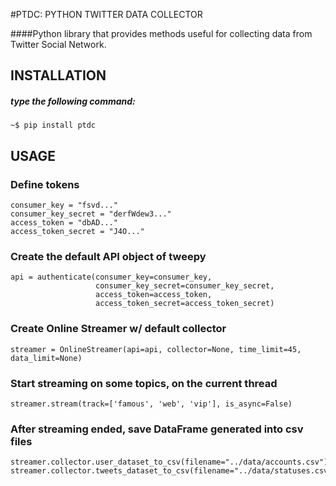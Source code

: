 #PTDC: PYTHON TWITTER DATA COLLECTOR

####Python library that provides methods useful for collecting data from Twitter Social Network.

## INSTALLATION
##### type the following command:
    ~$ pip install ptdc

## USAGE
### Define tokens
    consumer_key = "fsvd..."
    consumer_key_secret = "derfWdew3..."
    access_token = "dbAD..."
    access_token_secret = "J4O..."
    


### Create the default API object of tweepy
    api = authenticate(consumer_key=consumer_key,
                       consumer_key_secret=consumer_key_secret,
                       access_token=access_token,
                       access_token_secret=access_token_secret)

### Create Online Streamer w/ default collector
    streamer = OnlineStreamer(api=api, collector=None, time_limit=45, data_limit=None)

### Start streaming on some topics, on the current thread
    streamer.stream(track=['famous', 'web', 'vip'], is_async=False)

### After streaming ended, save DataFrame generated into csv files
    streamer.collector.user_dataset_to_csv(filename="../data/accounts.csv")
    streamer.collector.tweets_dataset_to_csv(filename="../data/statuses.csv")